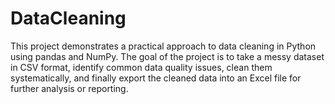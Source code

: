 # DataCleaning
This project demonstrates a practical approach to data cleaning in Python using pandas and NumPy. The goal of the project is to take a messy dataset in CSV format, identify common data quality issues, clean them systematically, and finally export the cleaned data into an Excel file for further analysis or reporting.
